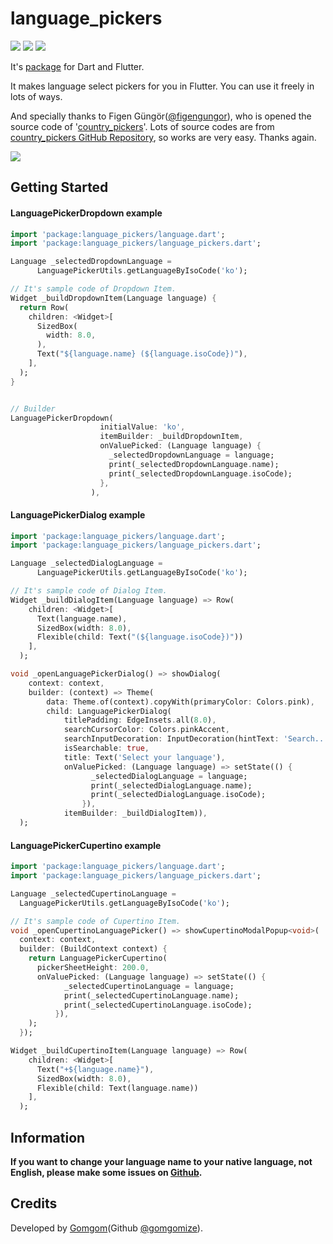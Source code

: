 # language_pickers

![](https://img.shields.io/github/license/gomgomize/flutter_language_pickers.svg)
![](https://img.shields.io/badge/Flutter%20Package-^0.1.2-blue.svg)
![](https://img.shields.io/github/languages/code-size/gomgomize/flutter_language_pickers.svg)

It's [package](https://flutter.io/developing-packages/) for Dart and Flutter.

It makes language select pickers for you in Flutter. You can use it freely in lots of ways.

And specially thanks to Figen Güngör([@figengungor](https://github.com/figengungor)), who is opened the source code of '[country_pickers](https://pub.dartlang.org/packages/country_pickers)'.
Lots of source codes are from [country_pickers GitHub Repository](https://github.com/figengungor/country_pickers), so works are very easy. Thanks again.

![](art/example.gif)

## Getting Started

#### LanguagePickerDropdown example

```dart
import 'package:language_pickers/language.dart';
import 'package:language_pickers/language_pickers.dart';

Language _selectedDropdownLanguage =
      LanguagePickerUtils.getLanguageByIsoCode('ko');

// It's sample code of Dropdown Item.
Widget _buildDropdownItem(Language language) {
  return Row(
    children: <Widget>[
      SizedBox(
        width: 8.0,
      ),
      Text("${language.name} (${language.isoCode})"),
    ],
  );
}


// Builder
LanguagePickerDropdown(
                    initialValue: 'ko',
                    itemBuilder: _buildDropdownItem,
                    onValuePicked: (Language language) {
                      _selectedDropdownLanguage = language;
                      print(_selectedDropdownLanguage.name);
                      print(_selectedDropdownLanguage.isoCode);
                    },
                  ),
```

#### LanguagePickerDialog example

```dart
import 'package:language_pickers/language.dart';
import 'package:language_pickers/language_pickers.dart';

Language _selectedDialogLanguage =
      LanguagePickerUtils.getLanguageByIsoCode('ko');

// It's sample code of Dialog Item.
Widget _buildDialogItem(Language language) => Row(
    children: <Widget>[
      Text(language.name),
      SizedBox(width: 8.0),
      Flexible(child: Text("(${language.isoCode})"))
    ],
  );

void _openLanguagePickerDialog() => showDialog(
    context: context,
    builder: (context) => Theme(
        data: Theme.of(context).copyWith(primaryColor: Colors.pink),
        child: LanguagePickerDialog(
            titlePadding: EdgeInsets.all(8.0),
            searchCursorColor: Colors.pinkAccent,
            searchInputDecoration: InputDecoration(hintText: 'Search...'),
            isSearchable: true,
            title: Text('Select your language'),
            onValuePicked: (Language language) => setState(() {
                  _selectedDialogLanguage = language;
                  print(_selectedDialogLanguage.name);
                  print(_selectedDialogLanguage.isoCode);
                }),
            itemBuilder: _buildDialogItem)),
  );
```

#### LanguagePickerCupertino example

```dart
import 'package:language_pickers/language.dart';
import 'package:language_pickers/language_pickers.dart';

Language _selectedCupertinoLanguage =
  LanguagePickerUtils.getLanguageByIsoCode('ko');

// It's sample code of Cupertino Item.
void _openCupertinoLanguagePicker() => showCupertinoModalPopup<void>(
  context: context,
  builder: (BuildContext context) {
    return LanguagePickerCupertino(
      pickerSheetHeight: 200.0,
      onValuePicked: (Language language) => setState(() {
            _selectedCupertinoLanguage = language;
            print(_selectedCupertinoLanguage.name);
            print(_selectedCupertinoLanguage.isoCode);
          }),
    );
  });

Widget _buildCupertinoItem(Language language) => Row(
    children: <Widget>[
      Text("+${language.name}"),
      SizedBox(width: 8.0),
      Flexible(child: Text(language.name))
    ],
  );
```


## Information

**If you want to change your language name to your native language, not English, please make some issues on [Github](https://github.com/gomgomize/flutter_language_pickers/issues).**


## Credits

Developed by [Gomgom](https://www.gomgom.io)(Github [@gomgomize](https://github.com/gomgomize)).